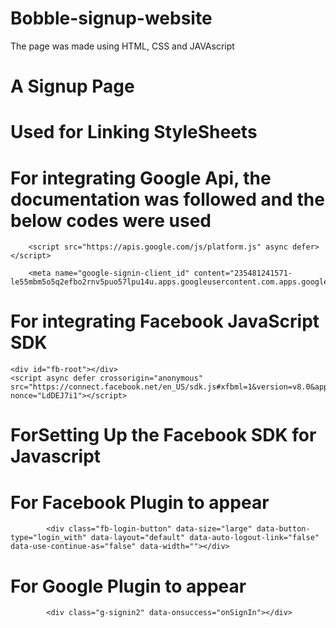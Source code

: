 # Bobble-signup-website

The page was made using HTML, CSS and JAVAscript

# A Signup Page

# Used for Linking StyleSheets

<link rel="stylesheet" href="node_modules/font-awesome/css/font-awesome.min.css">
        <link rel='stylesheet' href='style.css' type='text/css' />

# For integrating Google Api, the documentation was followed and the below codes were used

<!--Google Platform Library-->
        <script src="https://apis.google.com/js/platform.js" async defer></script>

<!--To Specify Client ID-->
        <meta name="google-signin-client_id" content="235481241571-le55mbm5o5q2efbo2rnv5puo57lpu14u.apps.googleusercontent.com.apps.googleusercontent.com">
                   
# For integrating Facebook JavaScript SDK

    <div id="fb-root"></div>
    <script async defer crossorigin="anonymous" src="https://connect.facebook.net/en_US/sdk.js#xfbml=1&version=v8.0&appId=380110219828582&autoLogAppEvents=1" nonce="LdDEJ7i1"></script>
    
# ForSetting Up the Facebook SDK for Javascript

<script>
    window.fbAsyncInit = function() {
      FB.init({
        appId      : '258718028843750',
        cookie     : true,
        xfbml      : true,
        version    : 'v8.0'
      });
        
      FB.AppEvents.logPageView();   
        
    };
  
    (function(d, s, id){
       var js, fjs = d.getElementsByTagName(s)[0];
       if (d.getElementById(id)) {return;}
       js = d.createElement(s); js.id = id;
       js.src = "https://connect.facebook.net/en_US/sdk.js";
       fjs.parentNode.insertBefore(js, fjs);
     }(document, 'script', 'facebook-jssdk'));
  </script>
  
# For Facebook Plugin to appear

            <div class="fb-login-button" data-size="large" data-button-type="login_with" data-layout="default" data-auto-logout-link="false" data-use-continue-as="false" data-width=""></div>

# For Google Plugin to appear

            <div class="g-signin2" data-onsuccess="onSignIn"></div>
  
  
        
